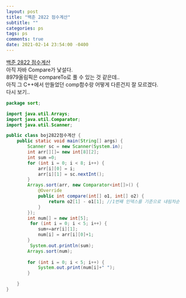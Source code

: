 ```yaml
---
layout: post
title: "백준 2822 점수계산"
subtitle: ""
categories: ps
tags: ps
comments: true
date: 2021-02-14 23:54:00 -0400
---
```


[백준 2822 점수계산](boj.kr/2822)  
아직 자바 Compare가 낯설다.  
8979올림픽은 compareTo로 풀 수 있는 것 같은데..  
아직 그 C++에서 만들었던 comp함수랑 어떻게 다른건지 잘 모르겠다.  
다시 보기..



```java
package sort;

import java.util.Arrays;
import java.util.Comparator;
import java.util.Scanner;

public class boj2822점수계산 {
	public static void main(String[] args) {
		Scanner sc = new Scanner(System.in);
		int arr[][]= new int[8][2];
		int sum =0;
		for (int i = 0; i < 8; i++) {
			arr[i][0] = i;
			arr[i][1] = sc.nextInt();
		}
		Arrays.sort(arr, new Comparator<int[]>() {
		    @Override
		    public int compare(int[] o1, int[] o2) {
		    	return o2[1] - o1[1]; //1번째 인덱스를 기준으로 내림차순
		    }
		});  
		int num[] = new int[5];
		 for (int i = 0; i < 5; i++) {
			sum+=arr[i][1];
			num[i] = arr[i][0]+1;
		}
		 System.out.println(sum);
		Arrays.sort(num);
		
		for (int i = 0; i < 5; i++) {
			System.out.print(num[i]+" ");
		}

	}
}

```